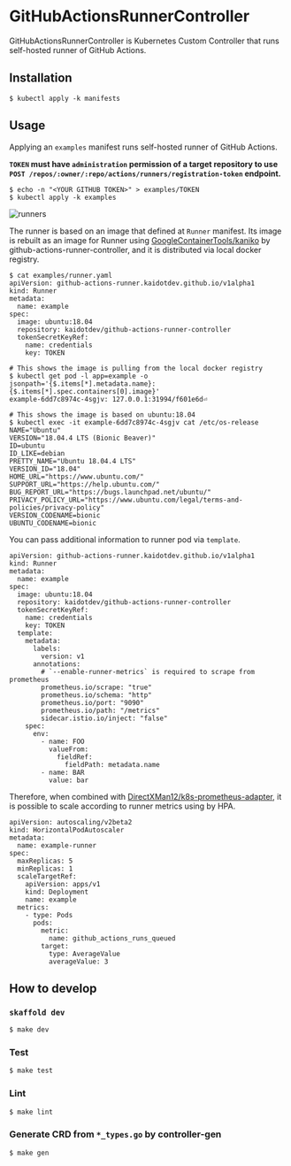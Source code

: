 # GitHubActionsRunnerController

GitHubActionsRunnerController is Kubernetes Custom Controller that runs self-hosted runner of GitHub Actions.

## Installation

```shell
$ kubectl apply -k manifests
```

## Usage

Applying an `examples` manifest runs self-hosted runner of GitHub Actions.

**`TOKEN` must have `administration` permission of a target repository to use `POST /repos/:owner/:repo/actions/runners/registration-token` endpoint.**

```shell
$ echo -n "<YOUR GITHUB TOKEN>" > examples/TOKEN
$ kubectl apply -k examples
```

![runners](https://github.com/kaidotdev/github-actions-runner-controller/wiki/images/runners.png)

The runner is based on an image that defined at `Runner` manifest.
Its image is rebuilt as an image for Runner using [GoogleContainerTools/kaniko](https://github.com/GoogleContainerTools/kaniko) by github-actions-runner-controller, and it is distributed via local docker registry.

```shell
$ cat examples/runner.yaml
apiVersion: github-actions-runner.kaidotdev.github.io/v1alpha1
kind: Runner
metadata:
  name: example
spec:
  image: ubuntu:18.04
  repository: kaidotdev/github-actions-runner-controller
  tokenSecretKeyRef:
    name: credentials
    key: TOKEN

# This shows the image is pulling from the local docker registry
$ kubectl get pod -l app=example -o jsonpath='{$.items[*].metadata.name}: {$.items[*].spec.containers[0].image}'
example-6dd7c8974c-4sgjv: 127.0.0.1:31994/f601e6d⏎

# This shows the image is based on ubuntu:18.04
$ kubectl exec -it example-6dd7c8974c-4sgjv cat /etc/os-release
NAME="Ubuntu"
VERSION="18.04.4 LTS (Bionic Beaver)"
ID=ubuntu
ID_LIKE=debian
PRETTY_NAME="Ubuntu 18.04.4 LTS"
VERSION_ID="18.04"
HOME_URL="https://www.ubuntu.com/"
SUPPORT_URL="https://help.ubuntu.com/"
BUG_REPORT_URL="https://bugs.launchpad.net/ubuntu/"
PRIVACY_POLICY_URL="https://www.ubuntu.com/legal/terms-and-policies/privacy-policy"
VERSION_CODENAME=bionic
UBUNTU_CODENAME=bionic
```

You can pass additional information to runner pod via `template`.

```shell
apiVersion: github-actions-runner.kaidotdev.github.io/v1alpha1
kind: Runner
metadata:
  name: example
spec:
  image: ubuntu:18.04
  repository: kaidotdev/github-actions-runner-controller
  tokenSecretKeyRef:
    name: credentials
    key: TOKEN
  template:
    metadata:
      labels:
        version: v1
      annotations:
        # `--enable-runner-metrics` is required to scrape from prometheus
        prometheus.io/scrape: "true"
        prometheus.io/schema: "http"
        prometheus.io/port: "9090"
        prometheus.io/path: "/metrics"
        sidecar.istio.io/inject: "false"
    spec:
      env:
        - name: FOO
          valueFrom:
            fieldRef:
              fieldPath: metadata.name
        - name: BAR
          value: bar
```

Therefore, when combined with [DirectXMan12/k8s-prometheus-adapter](https://github.com/DirectXMan12/k8s-prometheus-adapter), it is possible to scale according to runner metrics using by HPA.

```shell
apiVersion: autoscaling/v2beta2
kind: HorizontalPodAutoscaler
metadata:
  name: example-runner
spec:
  maxReplicas: 5
  minReplicas: 1
  scaleTargetRef:
    apiVersion: apps/v1
    kind: Deployment
    name: example
  metrics:
    - type: Pods
      pods:
        metric:
          name: github_actions_runs_queued
        target:
          type: AverageValue
          averageValue: 3
```

## How to develop

### `skaffold dev`

```sh
$ make dev
```

### Test

```sh
$ make test
```

### Lint

```sh
$ make lint
```

### Generate CRD from `*_types.go` by controller-gen

```sh
$ make gen
```
